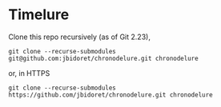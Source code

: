 # Timelure


Clone this repo recursively (as of Git 2.23),
  ```
  git clone --recurse-submodules git@github.com:jbidoret/chronodelure.git chronodelure
  ```
  or, in HTTPS
  ```
  git clone --recurse-submodules https://github.com/jbidoret/chronodelure.git chronodelure
  ```
